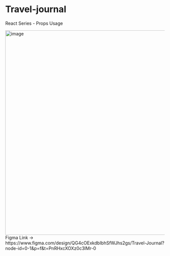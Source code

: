 # Travel-journal
React Series - Props Usage

<img width="1365" height="648" alt="image" src="https://github.com/user-attachments/assets/948c62bb-bfa9-480f-9fb6-d8090f84f435" />
Figma Link -> https://www.figma.com/design/QG4cOExkdbIbhSfWJhs2gs/Travel-Journal?node-id=0-1&p=f&t=PnRHxcXOXz0c3IMr-0

